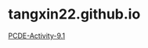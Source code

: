 # tangxin22.github.io
<a href="https://github.com/tangxin22/PCDE-Activity-9.1"> PCDE-Activity-9.1</a>

